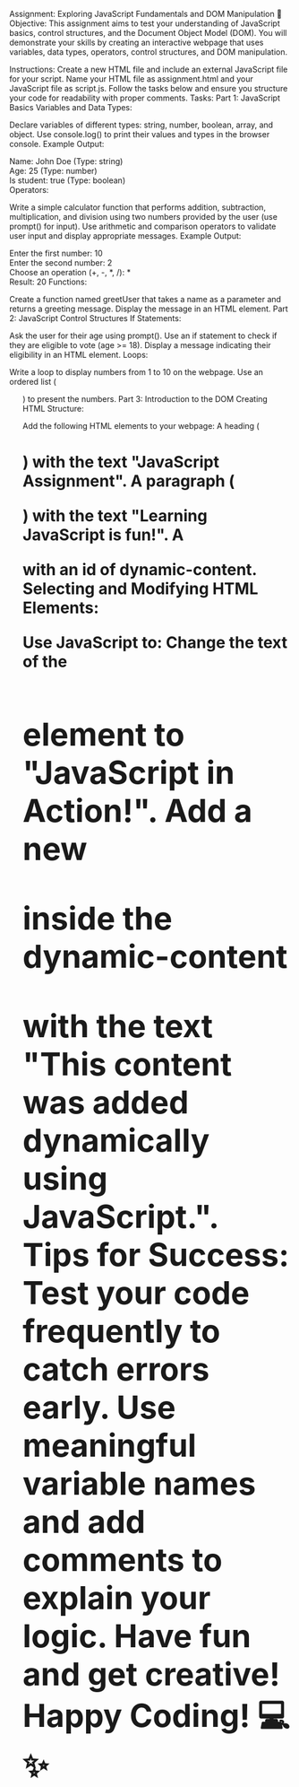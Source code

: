  Assignment: Exploring JavaScript Fundamentals and DOM Manipulation 🌟
Objective:
This assignment aims to test your understanding of JavaScript basics, control structures, and the Document Object Model (DOM). You will demonstrate your skills by creating an interactive webpage that uses variables, data types, operators, control structures, and DOM manipulation.

Instructions:
Create a new HTML file and include an external JavaScript file for your script.
Name your HTML file as assignment.html and your JavaScript file as script.js.
Follow the tasks below and ensure you structure your code for readability with proper comments.
Tasks:
Part 1: JavaScript Basics
Variables and Data Types:

Declare variables of different types: string, number, boolean, array, and object.
Use console.log() to print their values and types in the browser console.
Example Output:

Name: John Doe (Type: string)  
Age: 25 (Type: number)  
Is student: true (Type: boolean)  
Operators:

Write a simple calculator function that performs addition, subtraction, multiplication, and division using two numbers provided by the user (use prompt() for input).
Use arithmetic and comparison operators to validate user input and display appropriate messages.
Example Output:

Enter the first number: 10  
Enter the second number: 2  
Choose an operation (+, -, *, /): *  
Result: 20
Functions:

Create a function named greetUser that takes a name as a parameter and returns a greeting message. Display the message in an HTML element.
Part 2: JavaScript Control Structures
If Statements:

Ask the user for their age using prompt(). Use an if statement to check if they are eligible to vote (age >= 18). Display a message indicating their eligibility in an HTML element.
Loops:

Write a loop to display numbers from 1 to 10 on the webpage. Use an ordered list (<ol>) to present the numbers.
Part 3: Introduction to the DOM
Creating HTML Structure:

Add the following HTML elements to your webpage:
A heading (<h1>) with the text "JavaScript Assignment".
A paragraph (<p>) with the text "Learning JavaScript is fun!".
A <div> with an id of dynamic-content.
Selecting and Modifying HTML Elements:

Use JavaScript to:
Change the text of the <h1> element to "JavaScript in Action!".
Add a new <p> inside the dynamic-content <div> with the text "This content was added dynamically using JavaScript.".
Tips for Success:
Test your code frequently to catch errors early.
Use meaningful variable names and add comments to explain your logic.
Have fun and get creative!
Happy Coding! 💻✨